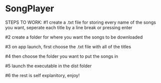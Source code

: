 # SongPlayer
 
STEPS TO WORK:
#1 create a .txt file for storing every name of the songs you want, seperate each title by a line break or pressing enter

#2 create a folder for where you want the songs to be downloaded

#3 on app launch, first choose the .txt file with all of the 
titles

#4 then choose the folder you want to put the songs in

#5 launch the executable in the dist folder

#6 the rest is self explanitory, enjoy!
